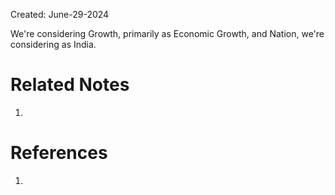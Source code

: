Created: June-29-2024

We're considering Growth, primarily as Economic Growth, and Nation, we're considering as India.


# Related Notes

1. 
# References

1. 